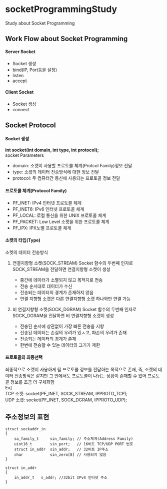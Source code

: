 # socketProgrammingStudy
Study about Socket Programming

## Work Flow about Socket Programming
#### Server Socket
- Socket 생성
- bind(IP, Port등을 설정)
- listen
- accept

#### Client Socket
- Socket 생성
- connect

## Socket Protocol
#### Socket 생성
**int socket(int domain, int type, int protocol);**<br>
socket Parameters
- domain: 소켓이 사용할 프로토콜 체계(Protcol Family)정보 전달
- type: 소켓의 데이터 전송방식에 대한 정보 전달
- protocol: 두 컴퓨터간 통신에 사용되는 프로토콜 정보 전달

#### 프로토콜 체계(Protocol Family)
- PF_INET: IPv4 인터넷 프로토콜 체계
- PF_INET6: IPv6 인터넷 프로토콜 체계
- PF_LOCAL: 로컬 통신을 위한 UNIX 프로토콜 체계
- PF_PACKET: Low Level 소켓을 위한 프로토콜 체계
- PF_IPX: IPX노벨 프로토콜 체계

#### 소켓의 타입(Type)
소켓의 데이터 전송방식 
1. 연결지향형 소켓(SOCK_STREAM)
Socket 함수의 두번째 인자로 SOCK_STREAM을 전달하면 연결지향형 소켓이 생성
   - 중간에 데이터가 소멸되지 않고 목적지로 전송
   - 전송 순서대로 데이터가 수신
   - 전송되는 데이터의 경계가 존재하지 않음
   - 연결 지향형 소켓은 다른 연결지향형 소켓 하나와만 연결 가능

2. 비 연결지향형 소켓(SOCK_DGRAM)
Socket 함수의 두번째 인자로 SOCK_DGRAM을 전달하면 비 연결지향형 소켓이 생성
   - 전송된 순서에 상관없이 가장 빠른 전송을 지향
   - 전송된 데이터는 손실의 우려가 있ㅅ고, 파손의 우려가 존재
   - 전송되는 데이터의 경계가 존재
   - 한번에 전송할 수 있는 데이터의 크기가 제한

#### 프로토콜의 최종선택
최종적으로 소켓이 사용하게 될 프로토콜 정보를 전달하는 목적으로 존재, 즉, 소켓의 데이터 전송방식은 같지만 그 안에서도 프로토콜이 나뉘는 상황이 존재할 수 있어 프로토콜 정보를 조금 더 구체화함 <br>
Ex]<br> 
TCP 소켓: socket(PF_INET, SOCK_STREAM, IPPROTO_TCP); <br>
UDP 소켓: socket(PF_INET, SOCK_DGRAM, IPPROTO_UDP); 

## 주소정보의 표현
```
struct sockaddr_in
{
    sa_family_t     sin_family; // 주소체계(Address Family)
    uint16_t        sin_port;   // 16비트 TCP/UDP PORT 번호
    struct in_addr  sin_addr;   // 32비트 IP주소
    char            sin_zero[8] // 사용되지 않음
}
```
```
struct in_addr
{
    in_addr_t   s_addr; //32bit IPv4 인터넷 주소
}
```

